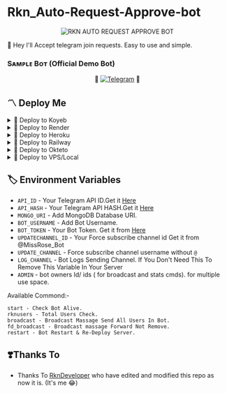 # Rkn_Auto-Request-Approve-bot

<p align="center">
  <img src="https://graph.org/file/e846f9375e9d4f4975ce4.jpg" alt="RKN AUTO REQUEST APPROVE BOT">
</p>

👾 Hey I'll Accept telegram join requests. Easy to use and simple.

### Sᴀᴍᴩʟᴇ Bᴏᴛ (Official Demo Bot)

<p align="center">
🤖 <a href="http://t.me/Rkn_AutoRequestApprovebot"><img title="Telegram" src="https://img.shields.io/static/v1?label=RKN+AUTO+REQUEST&message=APROVE+BOT&color=blue-green"></a> 🤖
</p>

<h2>〽️ Deploy Me </h2> 


<details><summary>📌 Deploy to Koyeb </summary>
  
[![Deploy to Koyeb](https://www.koyeb.com/static/images/deploy/button.svg)](https://app.koyeb.com/deploy?type=git&repository=github.com/RknDeveloper/Rkn_Auto-Request-Approve-bot&env[BOT_TOKEN]&env[API_ID]&env[API_HASH]&env[ADMIN]&env[MONGO_URI]&env[UPDATE_CHANNEL]=RknDeveloper&env[UPDATECHANNEL_ID]=-1001819787652&env[RKN_PIC]=https://graph.org/file/e846f9375e9d4f4975ce4.jpg&env[LOG_CHANNEL]=-1002120760645&run_command=python%20bot.py&branch=main&name=Rkn_Auto-Request-Approve-bot) 
</details>

<details><summary>📌 Deploy to Render </summary>
  
[![Deploy to Render](https://render.com/images/deploy-to-render-button.svg)](https://render.com/deploy?repo=https://github.com/RknDeveloper/Rkn_Auto-Request-Approve-bot)

</details>
  
<details><summary>📌 Deploy to Heroku </summary>
  
<a href="https://heroku.com/deploy?template=https://github.com/AnonymousX0408/Rkn_Auto-Request-Approve-bot"> <img src="https://img.shields.io/badge/Deploy%20To%20Heroku-black?style=for-the-badge&logo=heroku" width="220" height="38.45"></p></a>
</details>

<details><summary>📌 Deploy to Railway </summary>
  
[![Deploy on Railway](https://railway.app/button.svg)](https://railway.app/new/template/w7jSPk)
</details>
  
<details><summary>📌 Deploy to Okteto </summary>
  
[![Deploy on Okteto](https://okteto.com/develop-okteto.svg)](https://cloud.okteto.com/deploy?repository=https://github.com/RknDeveloper/Rkn_Auto-Request-Approve-bot/)
</details>

<details><summary>📌 Deploy to VPS/Local </summary>


  ```ssh
  git clone https://github.com/RknDeveloper/Rkn_Auto-Request-Approve-bot
  pip3 install -r requirements.txt
  # fill config.py vars
  python3 bot.py
  ```

</details>

## 🏷 Environment Variables #
  - `API_ID` - Your Telegram API ID.Get it [Here](my.telegram.org)
  - `API_HASH` - Your Telegram API HASH.Get it [Here](my.telegram.org)
  - `MONGO_URI` - Add MongoDB Database URI.
  - `BOT_USERNAME` - Add Bot Username.
  - `BOT_TOKEN` - Your Bot Token. Get it from [Here](https://t.me/BotFather)
  - `UPDATECHANNEL_ID` - Your Force subscribe channel id Get it from @MissRose_Bot
  - `UPDATE_CHANNEL` - Force subscribe channel username without `@`
  - `LOG_CHANNEL` - Bot Logs Sending Channel. If You Don't Need This To Remove This Variable In Your Server
  - `ADMIN` - bot owners Id/ ids ( for broadcast and stats cmds). for multiple use space.

  Available Commond:-
  ```
start - Check Bot Alive.
rknusers - Total Users Check.
broadcast - Broadcast Massage Send All Users In Bot.
fd_broadcast - Broadcast massage Forward Not Remove.
restart - Bot Restart & Re-Deploy Server.
```

 ## ❣️Thanks To
 
- Thanks To [RknDeveloper](https://github.com/RknDeveloper) who have edited and modified this repo as now it is. (It's me 😂)

